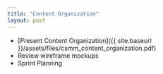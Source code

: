 ```yaml
---
title: "Content Organization"
layout: post
---
```


- [Present Content Organization]({{ site.baseurl }}/assets/files/csmm_content_organization.pdf)
- Review wireframe mockups
- Sprint Planning

